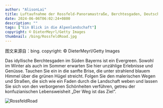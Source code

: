 ```yaml
---
author: "AlisonLai"
title: Luftaufnahme der Rossfeld-Panoramastraße, Berchtesgaden, Deutschland (© DieterMeyrl/Getty Images)
date: 2024-06-06T06:02:24+0800
description: ""
tags: ["Ein Blick in die Alpenlandschaft"]
copyright: © DieterMeyrl/Getty Images
thumbnail: /bing/RossfeldRoad.jpg
---
```

图文来源自：bing.  copyright: © DieterMeyrl/Getty Images

Das idyllische Berchtesgaden im Süden Bayerns ist ein Evergreen. Sowohl im Winter als auch im Sommer erwarten Sie hier unzählige Erlebnisse und Genüsse. Tauchen Sie ein in die sanfte Brise, die unter strahlend blauem Himmel über die grünen Hügel streicht. Folgen Sie den malerischen Wegen und Straßen, die sich wie ein Faden durch die Landschaft weben und lassen Sie sich von den verborgenen Schönheiten verführen, getreu der konfuzianischen Lebensweisheit „Der Weg ist das Ziel“.

![RossfeldRoad](/bing/RossfeldRoad.jpg)